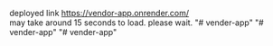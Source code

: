 deployed link
https://vendor-app.onrender.com/   
may take around 15 seconds to load. please wait.
"# vender-app" 
"# vender-app" 
"# vender-app" 
